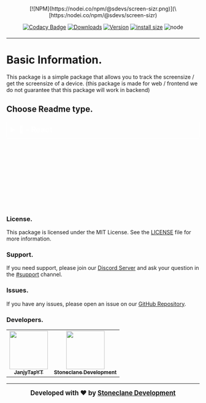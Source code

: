 <div style="text-align: center; margin-top: 20px; margin-bottom: 20px;">
[![NPM](https://nodei.co/npm/@sdevs/screen-sizr.png)](\[https:/nodei.co/npm/@sdevs/screen-sizr) 

[![Codacy Badge](https://app.codacy.com/project/badge/Grade/7dd9288acdc94dacaa11ad80f36a9bd3)](https://www.codacy.com/gh/@sdevs/screen-sizr/dashboard?utm\_source=github.com\&utm\_medium=referral\&utm\_content=@sdevs/screen-sizr\&utm\_campaign=Badge\_Grade) [![Downloads](https://img.shields.io/npm/dt/screen-sizr.svg?color=3884FF)](https://www.npmjs.com/package/@sdevs/screen-sizr) [![Version](https://img.shields.io/npm/v/@sdevs/screen-sizr.svg?color=3884FF\&label=version)](https://www.npmjs.com/package/@sdevs/screen-sizr) [![install size](https://packagephobia.com/badge?p=@sdevs/screen-sizr)](https://packagephobia.com/result?p=@sdevs/screen-sizr) ![node](https://img.shields.io/node/v/@sdevs/screen-sizr)
</div>

---

# Basic Information.

This package is a simple package that allows you to track the screensize / get the screensize of a device. (this package is made for web / frontend we do not guarantee that this package will work in backend)


## Choose Readme type.

<details>
  <summary style="font-size: 20px; font-weight: bold; cursor: pointer; background: opacity: 0.5; color: #fff; padding: 10px; border: 1px solid #fff; border-radius: 5px; margin-top: 10px;">
  📘 - React
  </summary>
  
  ## Get Started.
  
  ### Installation.

#### NPM
```bash
npm i @sdevs/screen-sizr
```

#### Yarn
```bash
yarn add @sdevs/screen-sizr
```


### Usage.

#### Importing.
```js
import ScreenSizr from '@sdevs/screen-sizr';
```

#### Getting the screensize (normal).
```js
import ScreenSizr from '@sdevs/screen-sizr';

const screensize = ScreenSizr.getScreenSize();
```

#### Getting the screensize (async).
```js
import ScreenSizr from '@sdevs/screen-sizr';

const screensize = await ScreenSizr.getScreenSizeAsync();
```

#### Getting the screensize (async / promise).
```js
import ScreenSizr from '@sdevs/screen-sizr';

ScreenSizr.getScreenSizeAsync().then(screensize => {
    console.log(screensize.width, screensize.height);
});
```

#### Getting the screensize (async / await).
```js
import ScreenSizr from '@sdevs/screen-sizr';

const screensize = await ScreenSizr.getScreenSizeAsync();
```

### Examples.

#### Example.
```js
import ScreenSizr from '@sdevs/screen-sizr';

const screensize = ScreenSizr.getScreenSize();

console.log(screensize.width, screensize.height);
```

#### Example (async).
```js
import ScreenSizr from '@sdevs/screen-sizr';

const screensize = await ScreenSizr.getScreenSizeAsync();

console.log(screensize.width, screensize.height);
```

#### Example (async / promise).
```js
import ScreenSizr from '@sdevs/screen-sizr';

ScreenSizr.getScreenSizeAsync().then(screensize => {
    console.log(screensize.width, screensize.height);
});
```
</details>

<div style="margin-top: 200px;" />

### License.

This package is licensed under the MIT License. See the [LICENSE](https://github.com/Stoneclane-Development/screen-sizr/blob/main/LICENSE) file for more information.

### Support.

If you need support, please join our [Discord Server](https://discord.gg/kUakk4DbhF) and ask your question in the [#support](https://discord.com/channels/1074756286496919612/1074961473882816542) channel.

### Issues.

If you have any issues, please open an issue on our [GitHub Repository](https://github.com/Stoneclane-Development/screen-sizr/issues).

### Developers.
<table>
   <tr>
      <td align="center"><a href="https://github.com/JanjyTapYT">
        <img src="https://github.com/JanjyTapYT.png?size=100" width="100px;" alt=""/>
        <br />
        <sub><b>JanjyTapYT</b></sub></a><br />
     </td>
      <td align="center"><a href="https://github.com/Stoneclane-Development">
        <img src="https://github.com/Stoneclane-Development.png?size=100" width="100px;" alt=""/>
        <br />
        <sub><b>Stoneclane Development</b></sub></a><br />
     </td>
   </tr>
</table>


--------------------------------------------------------------------------------------------------------------------------------------------------------------------------------------
<div align="center" style="font-size: 20px; font-weight: bold;">
  <sub>Developed with ❤️ by <a href="https://sdevs.org">Stoneclane Development</a></sub>
</div>
